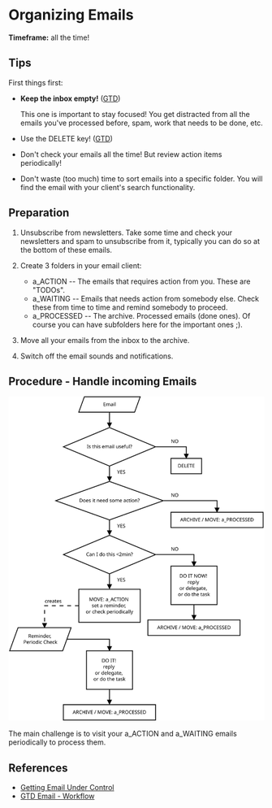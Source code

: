 Organizing Emails
=================

**Timeframe:** all the time!


Tips
----

First things first:

- **Keep the inbox empty!** ([GTD][gtd])

  This one is important to stay focused!
  You get distracted from
  all the emails you've processed before,
  spam,
  work that needs to be done, etc.

- Use the DELETE key! ([GTD][gtd])
- Don't check your emails all the time!
  But review action items periodically!
- Don't waste (too much) time to sort emails into a specific folder.
  You will find the email with your client's search functionality.


Preparation
-----------

1. Unsubscribe from newsletters.
   Take some time and check your newsletters and spam to unsubscribe from it,
   typically you can do so at the bottom of these emails.

1. Create 3 folders in your email client:
   - a_ACTION -- The emails that requires action from you. These are "TODOs".
   - a_WAITING -- Emails that needs action from somebody else.
     Check these from time to time and remind somebody to proceed.
   - a_PROCESSED -- The archive. Processed emails (done ones).
     Of course you can have subfolders here for the important ones ;).

1. Move all your emails from the inbox to the archive.

1. Switch off the email sounds and notifications.


Procedure - Handle incoming Emails
----------------------------------

![workflow of an incoming email](workflow-incoming-email.svg)

The main challenge is to visit your a_ACTION and a_WAITING emails
periodically to process them.


References
----------

- [Getting Email Under Control][gtd]
- [GTD Email - Workflow][mailbutler]

[gtd]: https://gettingthingsdone.com/wp-content/uploads/2014/10/GettingEmail.pdf
[mailbutler]: https://unpacked.mailbutler.io/2019/01/09/gtd-email-inbox-zero-flowchart/
